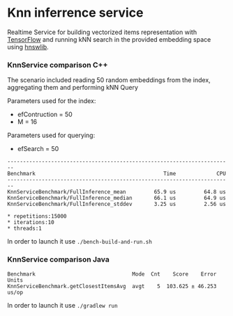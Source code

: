 # Knn inferrence service

Realtime Service for building vectorized items representation with [TensorFlow](https://www.tensorflow.org/) and running kNN search in the provided
embedding space using [hnswlib](https://github.com/nmslib/hnswlib).

### KnnService comparison C++

The scenario included reading 50 random embeddings from the index, aggregating them and performing kNN Query

Parameters used for the index:
 * efContruction = 50
 * M = 16

Parameters used for querying:
 * efSearch = 50
 
```
------------------------------------------------------------------------
Benchmark                                         Time             CPU
------------------------------------------------------------------------
KnnServiceBenchmark/FullInference_mean         65.9 us         64.8 us
KnnServiceBenchmark/FullInference_median       66.1 us         64.9 us
KnnServiceBenchmark/FullInference_stddev       3.25 us         2.56 us

* repetitions:15000
* iterations:10
* threads:1

```
In order to launch it use `./bench-build-and-run.sh`

### KnnService comparison Java

```
Benchmark                               Mode  Cnt    Score    Error  Units
KnnServiceBenchmark.getClosestItemsAvg  avgt    5  103.625 ± 46.253  us/op
```
In order to launch it use `./gradlew run`